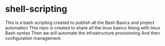 # shell-scripting

This is a bash scripting created to publish all the Bash Basics and project automation
This repo is created to share all the linux basics
Along with linux Bash syntax
Then we will automate the infrastructure provisioning
And then configuration management.
